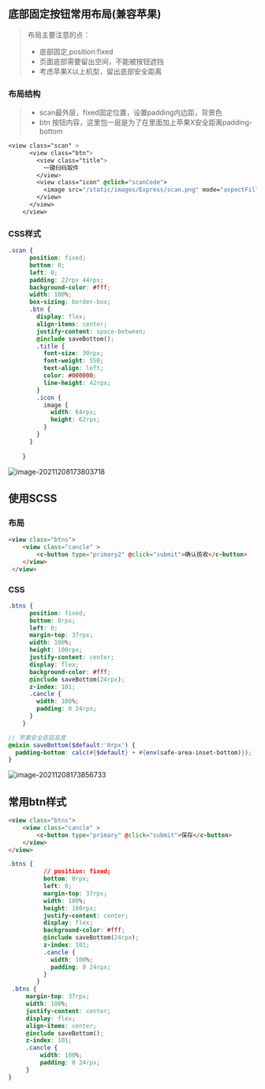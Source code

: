 ## 底部固定按钮常用布局(兼容苹果)

> 布局主要注意的点：
>
> - 底部固定,position:fixed
> - 页面底部需要留出空间，不能被按钮遮挡
> - 考虑苹果X以上机型，留出底部安全距离

### 布局结构

> - scan最外层，fixed固定位置，设置padding内边距，背景色
> - btn 按钮内容，这里包一层是为了在里面加上苹果X安全距离padding-bottom

```css
<view class="scan" >
      <view class="btn">
        <view class="title">
          一键扫码取件
        </view>
        <view class="icon" @click="scanCode">
          <image src="/static/images/Express/scan.png" mode="aspectFill"></image>
        </view>
      </view>
    </view>
```

### CSS样式

```css
.scan {
      position: fixed;
      bottom: 0;
      left: 0;
      padding: 22rpx 44rpx;
      background-color: #fff;
      width: 100%;
      box-sizing: border-box;
      .btn {
        display: flex;
        align-items: center;
        justify-content: space-between;
        @include saveBottom();
        .title {
          font-size: 30rpx;
          font-weight: 550;
          text-align: left;
          color: #000000;
          line-height: 42rpx;
        }
        .icon {
          image {
            width: 64rpx;
            height: 62rpx;
          }
        }
      }
      
    }
```

![image-20211208173803718](https://s2.loli.net/2021/12/08/s4jzoUN2VAXGguQ.png)



## 使用SCSS

### 布局

```html
<view class="btns">
    <view class="cancle" >
        <c-button type="primary2" @click="submit">确认揽收</c-button>
    </view>
 </view>
```

### CSS

```css
.btns {
      position: fixed;
      bottom: 0rpx;
      left: 0;
      margin-top: 37rpx;
      width: 100%;
      height: 100rpx;
      justify-content: center;
      display: flex;
      background-color: #fff;
      @include saveBottom(24rpx);
      z-index: 101;
      .cancle {
        width: 100%;
        padding: 0 24rpx;
      }
    }
```

```scss
// 苹果安全底部高度
@mixin saveBottom($default:'0rpx') {
  padding-bottom: calc(#{$default} + #{env(safe-area-inset-bottom)});
}
```

![image-20211208173856733](https://s2.loli.net/2021/12/08/bhXyBuAHU2iTp7z.png)



## 常用btn样式

```html
<view class="btns">
    <view class="cancle" >
    	<c-button type="primary" @click="submit">保存</c-button>
    </view>
</view>
```

```css
.btns {
          // position: fixed;
          bottom: 0rpx;
          left: 0;
          margin-top: 37rpx;
          width: 100%;
          height: 100rpx;
          justify-content: center;
          display: flex;
          background-color: #fff;
          @include saveBottom(24rpx);
          z-index: 101;
          .cancle {
            width: 100%;
            padding: 0 24rpx;
          }
        }
 .btns {
     margin-top: 37rpx;
     width: 100%;
     justify-content: center;
     display: flex;
     align-items: center;
     @include saveBottom();
     z-index: 101;
     .cancle {
         width: 100%;
         padding: 0 24rpx;
     }
}
```

